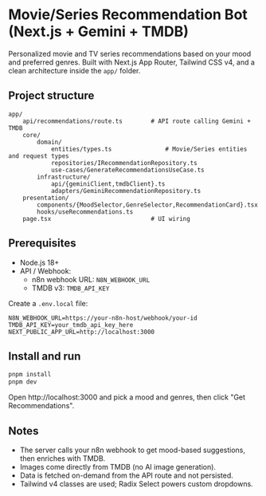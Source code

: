 Movie/Series Recommendation Bot (Next.js + Gemini + TMDB)
=========================================================

Personalized movie and TV series recommendations based on your mood and preferred genres. Built with Next.js App Router, Tailwind CSS v4, and a clean architecture inside the `app/` folder.

Project structure
-----------------

```
app/
	api/recommendations/route.ts        # API route calling Gemini + TMDB
	core/
		domain/
			entities/types.ts               # Movie/Series entities and request types
			repositories/IRecommendationRepository.ts
			use-cases/GenerateRecommendationsUseCase.ts
		infrastructure/
			api/{geminiClient,tmdbClient}.ts
			adapters/GeminiRecommendationRepository.ts
	presentation/
		components/{MoodSelector,GenreSelector,RecommendationCard}.tsx
		hooks/useRecommendations.ts
	page.tsx                            # UI wiring
```

Prerequisites
-------------

- Node.js 18+
- API / Webhook:
	- n8n webhook URL: `N8N_WEBHOOK_URL`
	- TMDB v3: `TMDB_API_KEY`

Create a `.env.local` file:

```
N8N_WEBHOOK_URL=https://your-n8n-host/webhook/your-id
TMDB_API_KEY=your_tmdb_api_key_here
NEXT_PUBLIC_APP_URL=http://localhost:3000
```

Install and run
---------------

```powershell
pnpm install
pnpm dev
```

Open http://localhost:3000 and pick a mood and genres, then click "Get Recommendations".

Notes
-----

- The server calls your n8n webhook to get mood-based suggestions, then enriches with TMDB.
- Images come directly from TMDB (no AI image generation).
- Data is fetched on-demand from the API route and not persisted.
- Tailwind v4 classes are used; Radix Select powers custom dropdowns.
